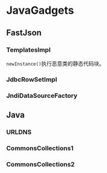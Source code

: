 # JavaGadgets

## FastJson
### TemplatesImpl
`newInstance()`执行恶意类的静态代码块。
### JdbcRowSetImpl
### JndiDataSourceFactory
## Java
### URLDNS
### CommonsCollections1
### CommonsCollections2

